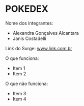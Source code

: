# POKEDEX

Nome dos integrantes: 
- Alexandra Gonçalves Alcantara
- Janis Costadelli

Link do Surge: www.link.com.br

O que funciona:
- Item 1
- Item 2

O que não funciona: 
- Item 3
- Item 4

